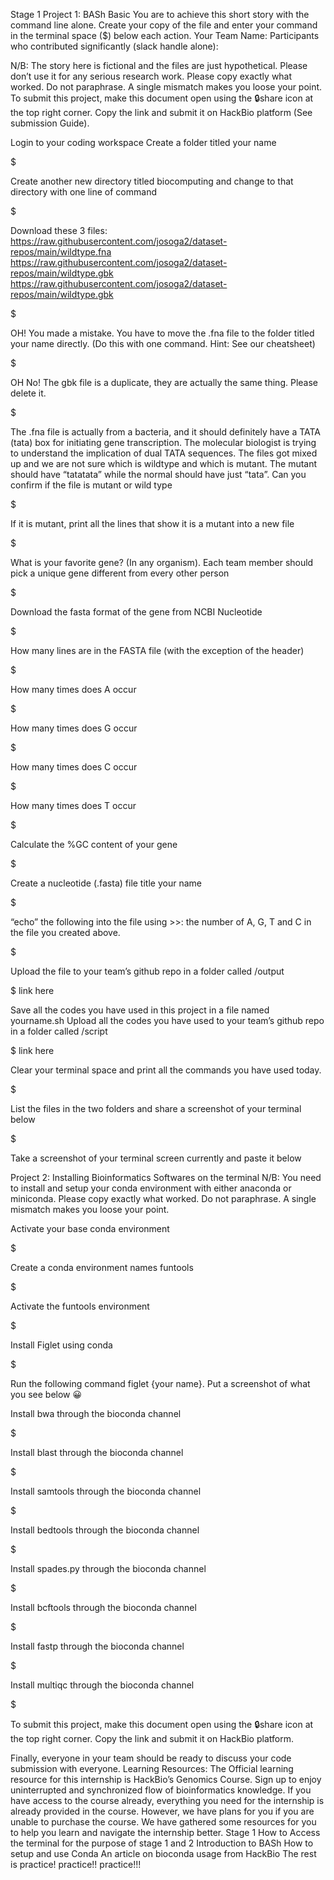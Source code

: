 Stage 1
Project 1: BASh Basic
You are to achieve this short story with the command line alone. 
Create your copy of the file and enter your command in the terminal space ($) below each action.
Your Team Name: 
Participants who contributed significantly (slack handle alone): 

N/B: The story here is fictional and the files are just hypothetical. Please don’t use it for any serious research work. 
Please copy exactly what worked. Do not paraphrase. A single mismatch makes you loose your point.
To submit this project, make this document open using the 🔒share icon at the top right corner. Copy the link and submit it on HackBio platform (See submission Guide).

Login to your coding workspace
Create a folder titled your name

$ 


Create another new directory titled biocomputing and change to that directory with one line of command

$ 


Download these 3 files:
https://raw.githubusercontent.com/josoga2/dataset-repos/main/wildtype.fna 
https://raw.githubusercontent.com/josoga2/dataset-repos/main/wildtype.gbk
https://raw.githubusercontent.com/josoga2/dataset-repos/main/wildtype.gbk 

$ 


OH! You made a mistake. You have to move the .fna file to the folder titled your name directly. (Do this with one command. Hint: See our cheatsheet)

$ 


OH No! The gbk file is a duplicate, they are actually the same thing. Please delete it.

$ 


The .fna file is actually from a bacteria, and it should definitely have a TATA (tata) box for initiating gene transcription. The molecular biologist is trying to understand the implication of dual TATA sequences. The files got mixed up and we are not sure which is wildtype and which is mutant. The mutant should have “tatatata” while the normal should have just “tata”. Can you confirm if the file is mutant or wild type

$ 


If it is mutant, print all the lines that show it is a mutant into a new file

$ 


What is your favorite gene? (In any organism). Each team member should pick a unique gene different from every other person 

$ 


Download the fasta format of the gene from NCBI Nucleotide

$ 


How many lines are in the FASTA file (with the exception of the header)

$ 


How many times does A occur

$ 


How many times does G occur

$ 


How many times does C occur

$ 


How many times does T occur

$ 


Calculate the %GC content of your gene

$ 


Create a nucleotide (.fasta) file title your name

$ 


“echo” the following into the file using >>: the number of A, G, T and C in the file you created above.

$ 


Upload the file to your team’s github repo in a folder called /output

$ link here


Save all the codes you have used in this project in a file named yourname.sh Upload all the codes you have used to your team’s github repo in a folder called /script

$ link here


Clear your terminal space and print all the commands you have used today.

$ 


List the files in the two folders and share a screenshot of your terminal below

$ 


Take a screenshot of your terminal screen currently and paste it below

Project 2: Installing Bioinformatics Softwares on the terminal
 N/B: You need to install and setup your conda environment with either anaconda or miniconda.
Please copy exactly what worked. Do not paraphrase. A single mismatch makes you loose your point.

Activate your base conda environment

$ 


Create a conda environment names funtools

$ 


Activate the funtools environment

$ 


Install Figlet using conda

$ 


Run the following command figlet {your name}. Put a screenshot of what you see below 😀

Install bwa through the bioconda channel

$ 


Install blast through the bioconda channel

$ 


Install samtools through the bioconda channel

$ 


Install bedtools through the bioconda channel

$ 


Install spades.py through the bioconda channel

$ 


Install bcftools through the bioconda channel

$ 


Install fastp through the bioconda channel

$ 


Install multiqc through the bioconda channel

$ 



To submit this project, make this document open using the 🔒share icon at the top right corner. Copy the link and submit it on HackBio platform.

Finally, everyone in your team should be ready to discuss your code submission with everyone.
Learning Resources:
The Official learning resource for this internship is HackBio’s Genomics Course. Sign up to enjoy uninterrupted and synchronized flow of bioinformatics knowledge. If you have access to the course already, everything you need for the internship is already provided in the course.
However, we have plans for you if you are unable to purchase the course. We have gathered some resources for you to help you learn and navigate the internship better.
Stage 1
How to Access the terminal for the purpose of stage 1 and 2
Introduction to BASh
How to setup and use Conda
An article on bioconda usage from HackBio
The rest is practice! practice!! practice!!!
 
